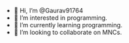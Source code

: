 - 👋 Hi, I’m @Gaurav91764
- 👀 I’m interested in programming.
- 🌱 I’m currently learning programming.
- 💞️ I’m looking to collaborate on MNCs.

<!---
Gaurav91764/Gaurav91764 is a ✨ special ✨ repository because its `README.md` (this file) appears on your GitHub profile.
You can click the Preview link to take a look at your changes.
--->
